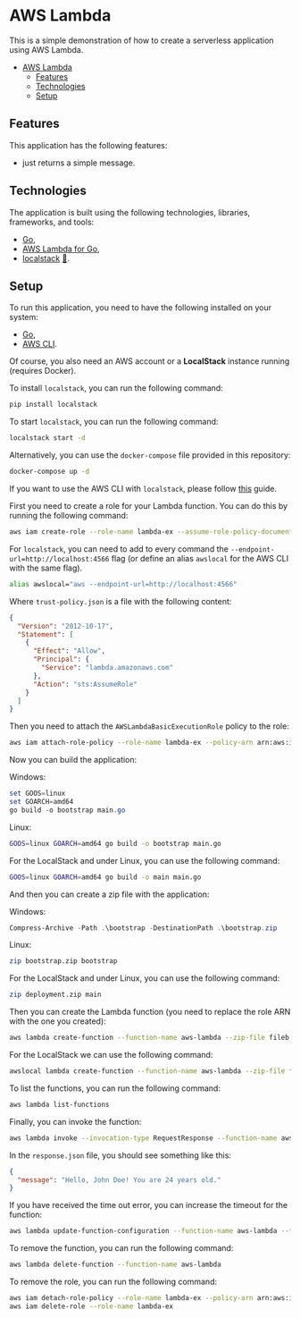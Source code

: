 # AWS Lambda

This is a simple demonstration of how to create a serverless application using AWS Lambda.

- [AWS Lambda](#aws-lambda)
  - [Features](#features)
  - [Technologies](#technologies)
  - [Setup](#setup)

## Features

This application has the following features:

- just returns a simple message.

## Technologies

The application is built using the following technologies, libraries, frameworks, and tools:

- [Go](https://golang.org/),
- [AWS Lambda for Go](https://github.com/aws/aws-lambda-go),
- [localstack](https://github.com/localstack/localstack) [📖](https://docs.localstack.cloud/user-guide/integrations/aws-cli/#localstack-aws-cli-awslocal).

## Setup

To run this application, you need to have the following installed on your system:

- [Go](https://golang.org/),
- [AWS CLI](https://aws.amazon.com/cli/).

Of course, you also need an AWS account or a **LocalStack** instance running (requires Docker).

To install `localstack`, you can run the following command:

```bash
pip install localstack
```

To start `localstack`, you can run the following command:

```bash
localstack start -d
```

Alternatively, you can use the `docker-compose` file provided in this repository:

```bash
docker-compose up -d
```

If you want to use the AWS CLI with `localstack`, please follow [this](https://docs.localstack.cloud/user-guide/integrations/aws-cli/#localstack-aws-cli-awslocal) guide.

First you need to create a role for your Lambda function. You can do this by running the following command:

```bash
aws iam create-role --role-name lambda-ex --assume-role-policy-document file://trust-policy.json
```

For `localstack`, you can need to add to every command the `--endpoint-url=http://localhost:4566` flag (or define an alias `awslocal` for the AWS CLI with the same flag).

```bash
alias awslocal="aws --endpoint-url=http://localhost:4566"
```

Where `trust-policy.json` is a file with the following content:

```json
{
  "Version": "2012-10-17",
  "Statement": [
    {
      "Effect": "Allow",
      "Principal": {
        "Service": "lambda.amazonaws.com"
      },
      "Action": "sts:AssumeRole"
    }
  ]
}
```

Then you need to attach the `AWSLambdaBasicExecutionRole` policy to the role:

```bash
aws iam attach-role-policy --role-name lambda-ex --policy-arn arn:aws:iam::aws:policy/service-role/AWSLambdaBasicExecutionRole
```

Now you can build the application:

Windows:

```powershell
set GOOS=linux
set GOARCH=amd64
go build -o bootstrap main.go
```

Linux:

```bash
GOOS=linux GOARCH=amd64 go build -o bootstrap main.go
```

For the LocalStack and under Linux, you can use the following command:

```bash
GOOS=linux GOARCH=amd64 go build -o main main.go 
```

And then you can create a zip file with the application:

Windows:

```powershell
Compress-Archive -Path .\bootstrap -DestinationPath .\bootstrap.zip
```

Linux:

```bash
zip bootstrap.zip bootstrap
```

For the LocalStack and under Linux, you can use the following command:

```bash
zip deployment.zip main
```

Then you can create the Lambda function (you need to replace the role ARN with the one you created):

```bash
aws lambda create-function --function-name aws-lambda --zip-file fileb://./bootstrap.zip --handler bootstrap --runtime provided.al2 --role arn:aws:iam::PUT_YOUR_ID_HERE:role/lambda-ex
```

For the LocalStack we can use the following command:

```bash
awslocal lambda create-function --function-name aws-lambda --zip-file fileb://deployment.zip --handler main --runtime go1.x --role arn:aws:iam::PUT_YOUR_ID_HERE:role/lambda-ex
```

To list the functions, you can run the following command:

```bash
aws lambda list-functions
```

Finally, you can invoke the function:

```bash
aws lambda invoke --invocation-type RequestResponse --function-name aws-lambda --cli-binary-format raw-in-base64-out --payload '{"What is your name?":"John Doe","What is your year of birth?":2000}' response.json
```

In the `response.json` file, you should see something like this:

```json
{
  "message": "Hello, John Doe! You are 24 years old."
}
```

If you have received the time out error, you can increase the timeout for the function:

```bash
aws lambda update-function-configuration --function-name aws-lambda --timeout 300
```

To remove the function, you can run the following command:

```bash
aws lambda delete-function --function-name aws-lambda
```

To remove the role, you can run the following command:

```bash
aws iam detach-role-policy --role-name lambda-ex --policy-arn arn:aws:iam::aws:policy/service-role/AWSLambdaBasicExecutionRole
aws iam delete-role --role-name lambda-ex
```
